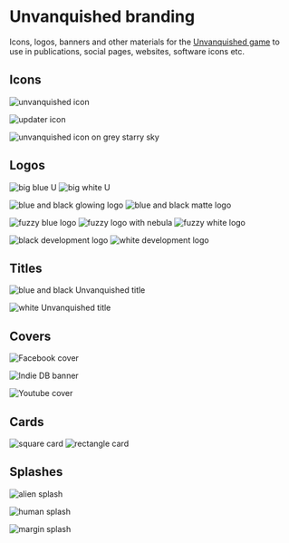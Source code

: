 Unvanquished branding
=====================

Icons, logos, banners and other materials for the [Unvanquished game](https://unvanquished.net) to use in publications, social pages, websites, software icons etc.

## Icons

![unvanquished icon](icon/unvanquished.png)

![updater icon](icon/updater.png)

![unvanquished icon on grey starry sky](icon/icon-on-grey-sky.png)

## Logos

![big blue U](logo/big-u-blue.png) ![big white U](logo/big-u-white-on-black.png)

![blue and black glowing logo](logo/blue-and-black-glow.png) ![blue and black matte logo](logo/blue-and-black-matte.png)

![fuzzy blue logo](logo/fuzzy-blue.png)
![fuzzy logo with nebula](logo/fuzzy-nebula.png)
![fuzzy white logo](logo/fuzzy-white.png)

![black development logo](logo/unvdev-black.png) ![white development logo](logo/unvdev-white.png)


## Titles

![blue and black Unvanquished title](title/unvanquished-blue-and-black.png)

![white Unvanquished title](title/unvanquished-white.png)

## Covers

![Facebook cover](banner/facebook-cover.png)

![Indie DB banner](banner/indiedb-banner.jpg)

![Youtube cover](banner/youtube-cover.png)

## Cards

![square card](card/square-card.png) ![rectangle card](card/rectangle-card.png)

## Splashes

![alien splash](splash/splash.png)

![human splash](splash/unvlogo.png)

![margin splash](splash/margin.png)